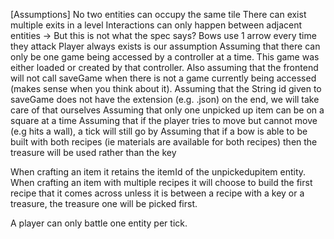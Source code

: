 [Assumptions]
No two entities can occupy the same tile 
There can exist multiple exits in a level
Interactions can only happen between adjacent entities -> But this is not what the spec says? 
Bows use 1 arrow every time they attack
Player always exists is our assumption
Assuming that there can only be one game being accessed by a controller at a time. This game was either loaded or created by that controller. Also assuming that the frontend will not call saveGame when there is not a game currently being accessed (makes sense when you think about it). 
Assuming that the String id given to saveGame does not have the extension (e.g. .json) on the end, we will take care of that ourselves
Assuming that only one unpicked up item can be on a square at a time
Assuming that if the player tries to move but cannot move (e.g hits a wall), a tick will still go by
Assuming that if a bow is able to be built with both recipes (ie materials are available for both recipes) then the treasure will be used rather than the key

When crafting an item it retains the itemId of the unpickedupitem entity.
When crafting an item with multiple recipes it will choose to build the first recipe that it comes across unless it is between a recipe with a key or a treasure, the treasure one will be picked first.

A player can only battle one entity per tick.